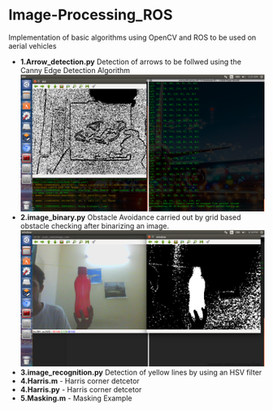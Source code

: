 # Image-Processing_ROS
Implementation of basic algorithms using OpenCV and ROS to be used on aerial vehicles
- **1.Arrow_detection.py** Detection of arrows to be follwed using the Canny Edge Detection Algorithm
![Image EXAMPLE RESULT](https://github.com/Matnay/Image-Processing_ROS/blob/master/Screenshot%20from%202020-02-02%2002-31-39.png)
- **2.image_binary.py** Obstacle Avoidance carried out by grid based obstacle checking after binarizing an image.
![Image EXAMPLE RESULT1](https://github.com/Matnay/Image-Processing_ROS/blob/master/Screenshot%20from%202020-02-02%2018-34-01.png)
- **3.image_recognition.py** Detection of yellow lines by using an HSV filter
- **4.Harris.m** - Harris corner detcetor
- **4.Harris.py** - Harris corner detcetor
- **5.Masking.m** - Masking Example

